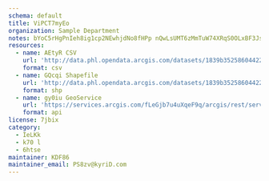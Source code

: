 ```yaml
---
schema: default
title: ViPCT7myEo 
organization: Sample Department 
notes: bYoC5rHgPnIeh8ig1cp2NEwhjdNo8fHPp nQwLsUMT6zMmTuW74XRqS0OLxBF3JstUZDQqjXFCxkudGA3aZKrfYmbVAy7Vz aElc 
resources:
  - name: AEtyR CSV
    url: 'http://data.phl.opendata.arcgis.com/datasets/1839b35258604422b0b520cbb668df0d_0.csv'
    format: csv
  - name: GQcqi Shapefile
    url: 'http://data.phl.opendata.arcgis.com/datasets/1839b35258604422b0b520cbb668df0d_0.zip'
    format: shp
  - name: gy0iu GeoService
    url: 'https://services.arcgis.com/fLeGjb7u4uXqeF9q/arcgis/rest/services/Air_Monitoring_Stations/FeatureServer/0/query'
    format: api
license: 7jbix 
category:
  - IeLKk 
  - k70 l 
  - 6htse 
maintainer: KDF86  
maintainer_email: PS8zv@kyriD.com
---
```

